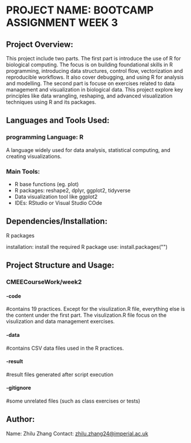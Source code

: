 # PROJECT NAME: BOOTCAMP ASSIGNMENT WEEK 3

## Project Overview: 
This project include two parts.
The first part is introduce the use of R for biological computing. The focus is on building foundational skills in R programming, introducing data structures, control flow, vectorization and reproducible workflows. It also cover debugging, and using R for analysis and modelling.
The second part is focuse on exercises related to data management and visualization in biological data. This project explore key principles like data wrangling, reshaping, and advanced visualization techniques using R and its packages.

## Languages and Tools Used:

### programming Language: R
A language widely used for data analysis, statistical computing, and creating visualizations.

### Main Tools:
 - R base functions (eg. plot)
 - R packages: reshape2, dplyr, ggplot2, tidyverse
 - Data visualization tool like ggplot2 
 - IDEs: RStudio or Visual Studio COde

## Dependencies/Installation:
R packages

installation: install the required R package use: install.packages("")

## Project Structure and Usage:

### CMEECourseWork/week2

#### -code
#contains 19 practices. 
Except for the visulization.R file, everything else is the content under the first part. 
The visulization.R file focus on the visulization and data management exercises.

#### -data 
#contains CSV data files used in the R practices.

#### -result
#result files generated after script execution

#### -gitignore
#some unrelated files (such as class exercises or tests)


## Author:
Name: Zhilu Zhang
Contact: zhilu.zhang24@imperial.ac.uk